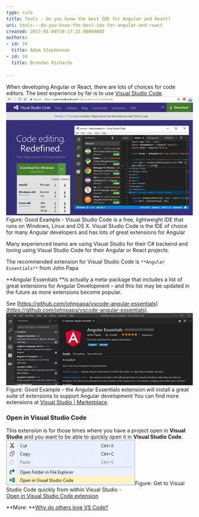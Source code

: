 ```yaml
---
type: rule
title: Tools - Do you know the best IDE for Angular and React?
uri: tools---do-you-know-the-best-ide-for-angular-and-react
created: 2017-01-04T19:17:23.0000000Z
authors:
- id: 24
  title: Adam Stephensen
- id: 34
  title: Brendan Richards

---
```


 ​​​​When developing Angular or React, there are lots of choices for code editors. The best experience by far is to use [Visual Studio Code](https://visualstudio.microsoft.com/downloads/).   
 ![angular-machine-setup-1.png](angular-machine-setup-1.png)Figure: Good Example - Visual Studio Code is a free, lightweight IDE that runs on Windows, Linux and OS X. Visual Studio Code is the IDE of choice for many Angular developers and has lots of great extensions for Angular

Many experienced teams are using Visual Studio for their C# backend and loving using Visual Studio Code for their Angular or React projects.

The recommended extension for Visual Studio Code is `**Angular Essentials**` from John Papa​

**Angular Essentials **is actually a meta-package that includes a list of great extensions for Angular Development – and this list may be updated in the future as more extensions become popular.

See     [https://github.com/johnpapa/vscode-angular-​essentials](https://github.com/johnpapa/vscode-angular-essentials).
![angular-machine-setup-2.png](angular-machine-setup-2.png)Figure: Good Example – the Angular Essentials extension will install a great suite of extensions to support Angular development
You can find more extensions at [Visual Studio | Marketplace](https://marketplace.visualstudio.com/).

### ​Open in Visual Studio Code

This extension is for those times where you have a project open in     **Visual Studio** and you want to be able to quickly open it in     **Visual Studio Code**.
![open-in-vscode.png](open-in-vscode.png)Figure: Get to Visual Studio Code quickly from within Visual Studio - <br>      [Open in Visual Studio Code extension](https://marketplace.visualstudio.com/items?itemName=MadsKristensen.OpeninVisualStudioCode)​

**More: **[Why do others love VS Code?​](https://stackshare.io/posts/why-developers-love-visual-studio-code)

